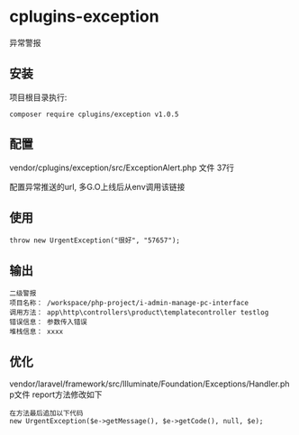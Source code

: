 # cplugins-exception
异常警报

## 安装
项目根目录执行:
```
composer require cplugins/exception v1.0.5
```

## 配置
vendor/cplugins/exception/src/ExceptionAlert.php 文件 37行

配置异常推送的url, 多G.O上线后从env调用该链接

## 使用 
```
throw new UrgentException("很好", "57657");
```

## 输出
```
二级警报
项目名称： /workspace/php-project/i-admin-manage-pc-interface
调用方法： app\http\controllers\product\templatecontroller testlog
错误信息： 参数传入错误
堆栈信息： xxxx
```

## 优化
vendor/laravel/framework/src/Illuminate/Foundation/Exceptions/Handler.php文件 report方法修改如下
```
在方法最后追加以下代码
new UrgentException($e->getMessage(), $e->getCode(), null, $e);
```


